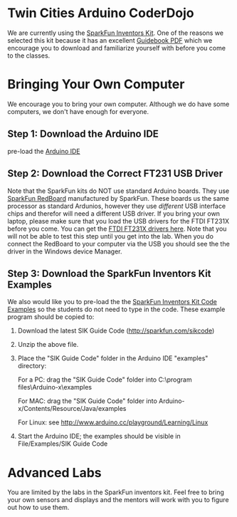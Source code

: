 Twin Cities Arduino CoderDojo
=======
We are currently using the [SparkFun Inventors Kit](https://www.sparkfun.com/products/12001).  One of the reasons we selected this kit because it has an excellent [Guidebook PDF](http://dlnmh9ip6v2uc.cloudfront.net/datasheets/Kits/SFE-SIK-RedBoard-Guide-Version3.0-Online.pdf) which we encourage you to download and familiarize yourself with before you come to the classes.

Bringing Your Own Computer
=======
We encourage you to bring your own computer.  Although we do have some computers, we don't have enough for everyone.

Step 1: Download the Arduino IDE
------
pre-load the [Arduino IDE](http://arduino.cc/en/Main/Software)

Step 2: Download the Correct FT231 USB Driver
------
Note that the SparkFun kits do NOT use standard Arduino boards.  They use [SparkFun RedBoard](https://www.sparkfun.com/products/12757) manufactured by SparkFun.  These boards us the same processor as standard Ardunios, however they use *different* USB interface chips and therefor will need a different USB driver.  If you bring your own laptop, please make sure that you load the USB drivers for the FTDI FT231X before you come.  You can get the [FTDI FT231X drivers here](http://www.ftdichip.com/Drivers/VCP.htm).  Note that you will not be able to test this step until you get into the lab.  When you do connect the RedBoard to your computer via the USB you should see the the driver in the Windows device Manager.

Step 3: Download the SparkFun Inventors Kit Examples
------
We also would like you to pre-load the the [SparkFun Inventors Kit Code Examples](http://dlnmh9ip6v2uc.cloudfront.net/datasheets/Kits/SIK%20Guide%20Code.zip) so the students do not need to type in the code.  These example program should be copied to:

1. Download the latest SIK Guide Code (http://sparkfun.com/sikcode)
1. Unzip the above file.
1. Place the "SIK Guide Code" folder in the Arduino IDE "examples" directory:

    For a PC: drag the "SIK Guide Code" folder into C:\program files\Arduino-x\examples
    
    For MAC: drag the "SIK Guide Code" folder into Arduino-x/Contents/Resource/Java/examples
    
    For Linux: see http://www.arduino.cc/playground/Learning/Linux
    
1. Start the Arduino IDE; the examples should be visible in File/Examples/SIK Guide Code

Advanced Labs
=======
You are limited by the labs in the SparkFun inventors kit.  Feel free to bring your own sensors and displays and the mentors will work with you to figure out how to use them.
